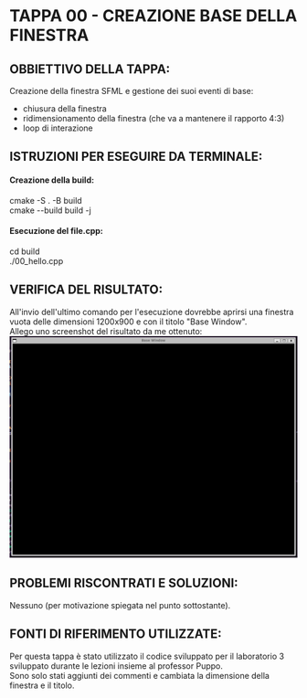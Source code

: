# TAPPA 00 - CREAZIONE BASE DELLA FINESTRA 

## OBBIETTIVO DELLA TAPPA:
Creazione della finestra SFML e gestione dei suoi eventi di base: 
- chiusura della finestra 
- ridimensionamento della finestra (che va a mantenere il rapporto 4:3)
- loop di interazione 

## ISTRUZIONI PER ESEGUIRE DA TERMINALE: 
#### Creazione della build: 
cmake -S . -B build <br> 
cmake --build build -j

#### Esecuzione del file.cpp: 
cd build <br> 
./00_hello.cpp 

## VERIFICA DEL RISULTATO: 
All'invio dell'ultimo comando per l'esecuzione dovrebbe aprirsi una finestra vuota delle dimensioni 1200x900 e con il titolo "Base Window". <br>
Allego uno screenshot del risultato da me ottenuto:  
![risultato_zero](../risorse/risultati/tappa00.png)

## PROBLEMI RISCONTRATI E SOLUZIONI: 
Nessuno (per motivazione spiegata nel punto sottostante).

## FONTI DI RIFERIMENTO UTILIZZATE: 
Per questa tappa è stato utilizzato il codice sviluppato per il laboratorio 3 sviluppato durante le lezioni insieme al professor Puppo. <br>
Sono solo stati aggiunti dei commenti e cambiata la dimensione della finestra e il titolo. 
